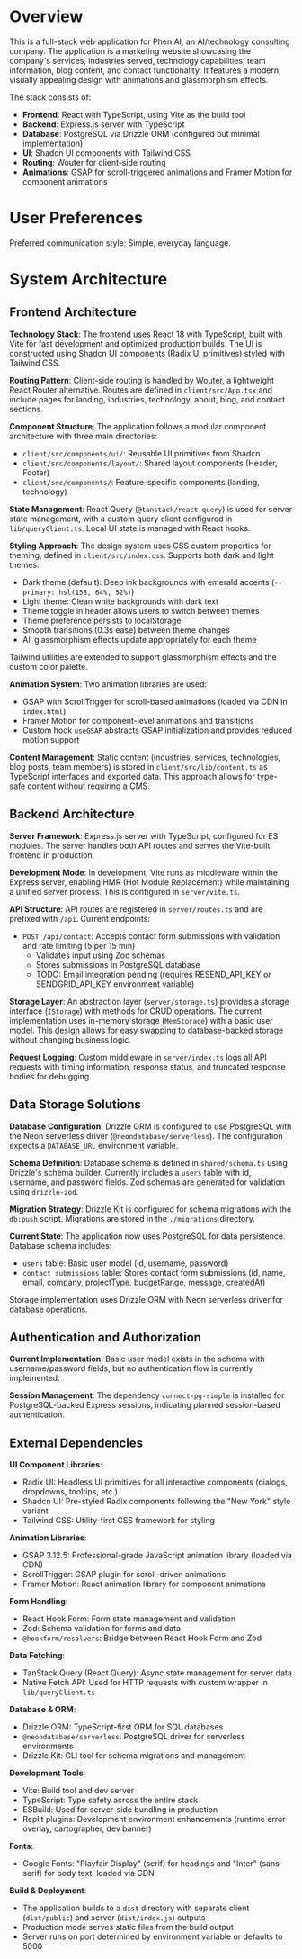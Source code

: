 # Overview

This is a full-stack web application for Phen AI, an AI/technology consulting company. The application is a marketing website showcasing the company's services, industries served, technology capabilities, team information, blog content, and contact functionality. It features a modern, visually appealing design with animations and glassmorphism effects.

The stack consists of:
- **Frontend**: React with TypeScript, using Vite as the build tool
- **Backend**: Express.js server with TypeScript
- **Database**: PostgreSQL via Drizzle ORM (configured but minimal implementation)
- **UI**: Shadcn UI components with Tailwind CSS
- **Routing**: Wouter for client-side routing
- **Animations**: GSAP for scroll-triggered animations and Framer Motion for component animations

# User Preferences

Preferred communication style: Simple, everyday language.

# System Architecture

## Frontend Architecture

**Technology Stack**: The frontend uses React 18 with TypeScript, built with Vite for fast development and optimized production builds. The UI is constructed using Shadcn UI components (Radix UI primitives) styled with Tailwind CSS.

**Routing Pattern**: Client-side routing is handled by Wouter, a lightweight React Router alternative. Routes are defined in `client/src/App.tsx` and include pages for landing, industries, technology, about, blog, and contact sections.

**Component Structure**: The application follows a modular component architecture with three main directories:
- `client/src/components/ui/`: Reusable UI primitives from Shadcn
- `client/src/components/layout/`: Shared layout components (Header, Footer)
- `client/src/components/`: Feature-specific components (landing, technology)

**State Management**: React Query (`@tanstack/react-query`) is used for server state management, with a custom query client configured in `lib/queryClient.ts`. Local UI state is managed with React hooks.

**Styling Approach**: The design system uses CSS custom properties for theming, defined in `client/src/index.css`. Supports both dark and light themes:
- Dark theme (default): Deep ink backgrounds with emerald accents (`--primary: hsl(158, 64%, 52%)`)
- Light theme: Clean white backgrounds with dark text
- Theme toggle in header allows users to switch between themes
- Theme preference persists to localStorage
- Smooth transitions (0.3s ease) between theme changes
- All glassmorphism effects update appropriately for each theme

Tailwind utilities are extended to support glassmorphism effects and the custom color palette.

**Animation System**: Two animation libraries are used:
- GSAP with ScrollTrigger for scroll-based animations (loaded via CDN in `index.html`)
- Framer Motion for component-level animations and transitions
- Custom hook `useGSAP` abstracts GSAP initialization and provides reduced motion support

**Content Management**: Static content (industries, services, technologies, blog posts, team members) is stored in `client/src/lib/content.ts` as TypeScript interfaces and exported data. This approach allows for type-safe content without requiring a CMS.

## Backend Architecture

**Server Framework**: Express.js server with TypeScript, configured for ES modules. The server handles both API routes and serves the Vite-built frontend in production.

**Development Mode**: In development, Vite runs as middleware within the Express server, enabling HMR (Hot Module Replacement) while maintaining a unified server process. This is configured in `server/vite.ts`.

**API Structure**: API routes are registered in `server/routes.ts` and are prefixed with `/api`. Current endpoints:
- `POST /api/contact`: Accepts contact form submissions with validation and rate limiting (5 per 15 min)
  - Validates input using Zod schemas
  - Stores submissions in PostgreSQL database
  - TODO: Email integration pending (requires RESEND_API_KEY or SENDGRID_API_KEY environment variable)

**Storage Layer**: An abstraction layer (`server/storage.ts`) provides a storage interface (`IStorage`) with methods for CRUD operations. The current implementation uses in-memory storage (`MemStorage`) with a basic user model. This design allows for easy swapping to database-backed storage without changing business logic.

**Request Logging**: Custom middleware in `server/index.ts` logs all API requests with timing information, response status, and truncated response bodies for debugging.

## Data Storage Solutions

**Database Configuration**: Drizzle ORM is configured to use PostgreSQL with the Neon serverless driver (`@neondatabase/serverless`). The configuration expects a `DATABASE_URL` environment variable.

**Schema Definition**: Database schema is defined in `shared/schema.ts` using Drizzle's schema builder. Currently includes a `users` table with id, username, and password fields. Zod schemas are generated for validation using `drizzle-zod`.

**Migration Strategy**: Drizzle Kit is configured for schema migrations with the `db:push` script. Migrations are stored in the `./migrations` directory.

**Current State**: The application now uses PostgreSQL for data persistence. Database schema includes:
- `users` table: Basic user model (id, username, password)
- `contact_submissions` table: Stores contact form submissions (id, name, email, company, projectType, budgetRange, message, createdAt)

Storage implementation uses Drizzle ORM with Neon serverless driver for database operations.

## Authentication and Authorization

**Current Implementation**: Basic user model exists in the schema with username/password fields, but no authentication flow is currently implemented.

**Session Management**: The dependency `connect-pg-simple` is installed for PostgreSQL-backed Express sessions, indicating planned session-based authentication.

## External Dependencies

**UI Component Libraries**:
- Radix UI: Headless UI primitives for all interactive components (dialogs, dropdowns, tooltips, etc.)
- Shadcn UI: Pre-styled Radix components following the "New York" style variant
- Tailwind CSS: Utility-first CSS framework for styling

**Animation Libraries**:
- GSAP 3.12.5: Professional-grade JavaScript animation library (loaded via CDN)
- ScrollTrigger: GSAP plugin for scroll-driven animations
- Framer Motion: React animation library for component animations

**Form Handling**:
- React Hook Form: Form state management and validation
- Zod: Schema validation for forms and data
- `@hookform/resolvers`: Bridge between React Hook Form and Zod

**Data Fetching**:
- TanStack Query (React Query): Async state management for server data
- Native Fetch API: Used for HTTP requests with custom wrapper in `lib/queryClient.ts`

**Database & ORM**:
- Drizzle ORM: TypeScript-first ORM for SQL databases
- `@neondatabase/serverless`: PostgreSQL driver for serverless environments
- Drizzle Kit: CLI tool for schema migrations and management

**Development Tools**:
- Vite: Build tool and dev server
- TypeScript: Type safety across the entire stack
- ESBuild: Used for server-side bundling in production
- Replit plugins: Development environment enhancements (runtime error overlay, cartographer, dev banner)

**Fonts**:
- Google Fonts: "Playfair Display" (serif) for headings and "Inter" (sans-serif) for body text, loaded via CDN

**Build & Deployment**:
- The application builds to a `dist` directory with separate client (`dist/public`) and server (`dist/index.js`) outputs
- Production mode serves static files from the build output
- Server runs on port determined by environment variable or defaults to 5000
